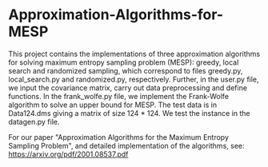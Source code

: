 # Approximation-Algorithms-for-MESP

This project contains the implementations of three approximation algorithms for solving maximum entropy sampling problem (MESP): greedy, local search and randomized sampling, which correspond to files greedy.py, local_search.py and randomized.py, respectively. Further, in the user.py file, we input the covariance matrix, carry out data preprocessing and define functions. In the frank_wolfe.py file, we implement the Frank-Wolfe algorithm to solve an upper bound for MESP. The test data is in Data124.dms giving a matrix of size 124 * 124. We test the instance in the datagen.py file.

For our paper "Approximation Algorithms for the Maximum Entropy Sampling Problem", and detailed implementation of the algorithms, see: https://arxiv.org/pdf/2001.08537.pdf



